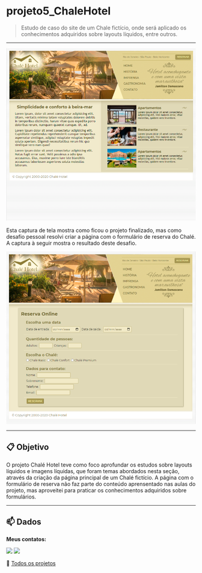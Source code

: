 # projeto5_ChaleHotel
>Estudo de caso do site de um Chale fictício, onde será aplicado os conhecimentos adquiridos sobre layouts líquidos, entre outros. 

 <hr>

![Chale_Hotel_Home](imagens/chale-hotel.png)
 
 Esta captura de tela mostra como ficou o projeto finalizado, mas como desafio pessoal resolvi criar a página com o formulário de reserva do Chalé. A captura à seguir mostra o resultado deste desafio.

 ![Chale_Hotel_Reservas](imagens/chale-hotel2.png)

<hr>

 ## :clipboard: Objetivo
 O projeto Chalé Hotel teve como foco aprofundar os estudos sobre layouts líquidos e imagens líquidas, que foram temas abordados nesta seção, através da criação da página principal de um Chalé fictício. 
 A página com o formulário de reserva não faz parte do conteúdo aprensentado nas aulas do projeto, mas aproveitei para praticar os conhecimentos adquiridos sobre formulários.

<hr>

## :mailbox: Dados

**Meus contatos:**
<p>
   <a href="https://www.linkedin.com/in/danigvg/" alt="Linkedin">
     <img src="https://img.shields.io/badge/-Linkedin-0e76a8?style=flat-square&logo=Linkedin&logoColor=white&link=https://www.linkedin.com/in/danigvg/" /></a>
   <a href="danigvg@gmail.com" alt="Gmail">
     <img src="https://img.shields.io/badge/-Gmail-FF0000?style=flat-square&labelColor=FF0000&logo=gmail&logoColor=white&link=danigvg@gmail.com"/></a>   
</p>

:file_folder: [Todos os projetos](https://github.com/danigvg/projetos_curso_web) 

